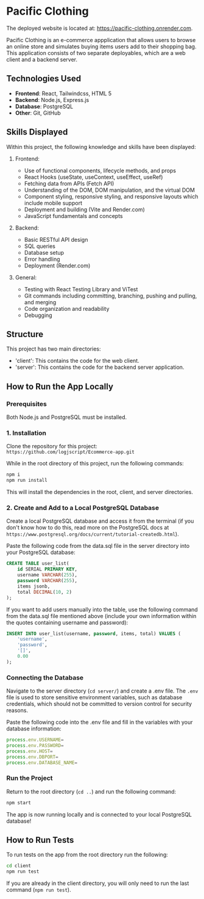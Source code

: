 # Pacific Clothing

The deployed website is located at: https://pacific-clothing.onrender.com.

Pacific Clothing is an e-commerce appplication that allows users to browse an online store and simulates buying items users add to their shopping bag. This application consists of two separate deployables, which are a web client and a backend server.

## Technologies Used

- **Frontend**: React, Tailwindcss, HTML 5
- **Backend**: Node.js, Express.js
- **Database**: PostgreSQL
- **Other**: Git, GitHub

## Skills Displayed

Within this project, the following knowledge and skills have been displayed:
1. Frontend:
   - Use of functional components, lifecycle methods, and props
   - React Hooks (useState, useContext, useEffect, useRef)
   - Fetching data from APIs (Fetch API)
   - Understanding of the DOM, DOM manipulation, and the virtual DOM
   - Component styling, responsive styling, and responsive layouts which include mobile support
   - Deployment and building (Vite and Render.com)
   - JavaScript fundamentals and concepts
     
2. Backend:
   - Basic RESTful API design
   - SQL queries
   - Database setup
   - Error handling
   - Deployment (Render.com)
     
3. General:
   - Testing with React Testing Library and ViTest
   - Git commands including committing, branching, pushing and pulling, and merging
   - Code organization and readability
   - Debugging

## Structure

This project has two main directories:

- 'client': This contains the code for the web client.
- 'server': This contains the code for the backend server application.

## How to Run the App Locally

### Prerequisites
Both Node.js and PostgreSQL must be installed.

### 1. Installation
Clone the repository for this project: 
```https://github.com/logjscript/Ecommerce-app.git```

While in the root directory of this project, run the following commands:
```bash
npm i
npm run install
```
This will install the dependencies in the root, client, and server directories.

### 2. Create and Add to a Local PostgreSQL Database

Create a local PostgreSQL database and access it from the terminal (if you don't know how to do this, read more on the PostgreSQL docs at ```https://www.postgresql.org/docs/current/tutorial-createdb.html```). 

Paste the following code from the data.sql file in the server directory into your PostgreSQL database:

```sql
CREATE TABLE user_list(
    id SERIAL PRIMARY KEY,
    username VARCHAR(255),
    password VARCHAR(255),
    items jsonb,
    total DECIMAL(10, 2)
);
```

If you want to add users manually into the table, use the following command from the data.sql file mentioned above
(include your own information within the quotes containing username and password):

```sql
INSERT INTO user_list(username, password, items, total) VALUES (
    'username', 
    'password', 
    '[]',
    0.00
);
```

### Connecting the Database

Navigate to the server directory (```cd server/```) and create a .env file.
The `.env` file is used to store sensitive environment variables, such as database credentials, which should not be committed to version control for security reasons.

Paste the following code into the .env file and fill in the variables with your database information:

```JavaScript
process.env.USERNAME=
process.env.PASSWORD=
process.env.HOST=
process.env.DBPORT=
process.env.DATABASE_NAME=
```

### Run the Project

Return to the root directory (```cd ..```) and run the following command:

```bash 
npm start
```

The app is now running locally and is connected to your local PostgreSQL database!

## How to Run Tests 

To run tests on the app from the root directory run the following:

```bash
cd client
npm run test
```

If you are already in the client directory, you will only need to run the last command (```npm run test```).




